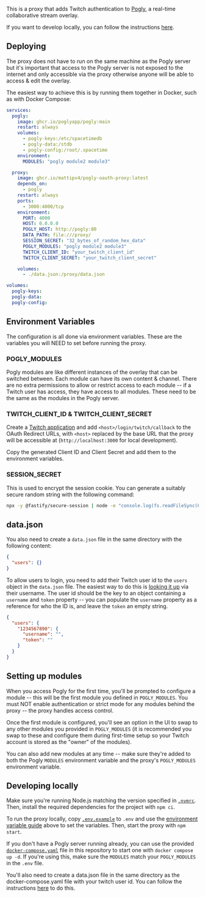 This is a proxy that adds Twitch authentication to [Pogly](https://github.com/PoglyApp/pogly-standalone), a real-time collaborative stream overlay.

If you want to develop locally, you can follow the instructions [here](#Developing-locally).

## Deploying

The proxy does not have to run on the same machine as the Pogly server but it's important that access to the Pogly server is not exposed to the internet and only accessible via the proxy otherwise anyone will be able to access & edit the overlay.

The easiest way to achieve this is by running them together in Docker, such as with Docker Compose:

```yaml
services:
  pogly:
    image: ghcr.io/poglyapp/pogly:main
    restart: always
    volumes:
      - pogly-keys:/etc/spacetimedb
      - pogly-data:/stdb
      - pogly-config:/root/.spacetime
    environment:
      MODULES: "pogly module2 module3"

  proxy:
    image: ghcr.io/mattipv4/pogly-oauth-proxy:latest
    depends_on:
      - pogly
    restart: always
    ports:
      - 3000:4000/tcp
    environment:
      PORT: 4000
      HOST: 0.0.0.0
      POGLY_HOST: http://pogly:80
      DATA_PATH: file:///proxy/
      SESSION_SECRET: "32_bytes_of_random_hex_data"
      POGLY_MODULES: "pogly module2 module3"
      TWITCH_CLIENT_ID: "your_twitch_client_id"
      TWITCH_CLIENT_SECRET: "your_twitch_client_secret"

    volumes:
      - ./data.json:/proxy/data.json

volumes:
  pogly-keys:
  pogly-data:
  pogly-config:
```

## Environment Variables

The configuration is all done via environment variables. These are the variables you will NEED to set before running the proxy.

### POGLY_MODULES

Pogly modules are like different instances of the overlay that can be switched between. Each module can have its own content & channel. There are no extra permissions to allow or restrict access to each module -- if a Twitch user has access, they have access to all modules. These need to be the same as the modules in the Pogly server.

### TWITCH_CLIENT_ID & TWITCH_CLIENT_SECRET

Create a [Twitch application](https://dev.twitch.tv/console/apps/create) and add `<host>/login/twitch/callback` to the OAuth Redirect URLs, with `<host>` replaced by the base URL that the proxy will be accessible at (`http://localhost:3000` for local development).

Copy the generated Client ID and Client Secret and add them to the environment variables.

### SESSION_SECRET

This is used to encrypt the session cookie. You can generate a suitably secure random string with the following command:

```bash
npx -y @fastify/secure-session | node -e "console.log(fs.readFileSync(0).toString('hex'))"
```

## data.json

You also need to create a `data.json` file in the same directory with the following content:

```json
{
  "users": {}
}
```

To allow users to login, you need to add their Twitch user id to the `users` object in the `data.json` file. The easiest way to do this is [looking it up](https://www.streamweasels.com/tools/convert-twitch-username-%20to-user-id/) via their username. The user id should be the key to an object containing a `username` and `token` property -- you can populate the `username` property as a reference for who the ID is, and leave the `token` an empty string.

```json
{
  "users": {
    "1234567890": {
      "username": "",
      "token": ""
    }
  }
}
```

## Setting up modules

When you access Pogly for the first time, you'll be prompted to configure a module -- this will be the first module you defined in `POGLY_MODULES`. You must NOT enable authentication or strict mode for any modules behind the proxy -- the proxy handles access control.

Once the first module is configured, you'll see an option in the UI to swap to any other modules you provided in `POGLY_MODULES` (it is recommended you swap to these and configure them during first-time setup so your Twitch account is stored as the "owner" of the modules).

You can also add new modules at any time -- make sure they're added to both the Pogly `MODULES` environment variable and the proxy's `POGLY_MODULES` environment variable.

## Developing locally

Make sure you're running Node.js matching the version specified in [`.nvmrc`](.nvmrc). Then, install the required dependencies for the project with `npm ci`.

To run the proxy locally, copy [`.env.example`](.env.example) to `.env` and use the [environment variable guide](#Environment-Variables) above to set the variables. Then, start the proxy with `npm start`.

If you don't have a Pogly server running already, you can use the provided [`docker-compose.yaml`](docker-compose.yaml) file in this repository to start one with `docker compose up -d`. If you're using this, make sure the `MODULES` match your `POGLY_MODULES` in the `.env` file.

You'll also need to create a data.json file in the same directory as the docker-compose.yaml file with your twitch user id. You can follow the instructions [here](#datajson) to do this.
